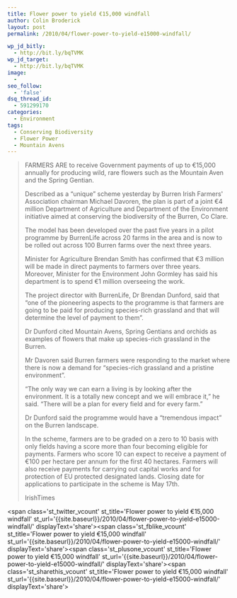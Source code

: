 ```yaml
---
title: Flower power to yield €15,000 windfall
author: Colin Broderick
layout: post
permalink: /2010/04/flower-power-to-yield-e15000-windfall/

wp_jd_bitly:
  - http://bit.ly/bqTVMK
wp_jd_target:
  - http://bit.ly/bqTVMK
image:
  - 
seo_follow:
  - 'false'
dsq_thread_id:
  - 591299170
categories:
  - Environment
tags:
  - Conserving Biodiversity
  - Flower Power
  - Mountain Avens
---
```

> FARMERS ARE to receive Government payments of up to €15,000 annually for producing wild, rare flowers such as the Mountain Aven and the Spring Gentian.
> 
> Described as a “unique” scheme yesterday by Burren Irish Farmers' Association chairman Michael Davoren, the plan is part of a joint €4 million Department of Agriculture and Department of the Environment initiative aimed at conserving the biodiversity of the Burren, Co Clare.
> 
> The model has been developed over the past five years in a pilot programme by BurrenLife across 20 farms in the area and is now to be rolled out across 100 Burren farms over the next three years.
> 
> Minister for Agriculture Brendan Smith has confirmed that €3 million will be made in direct payments to farmers over three years. Moreover, Minister for the Environment John Gormley has said his department is to spend €1 million overseeing the work.
> 
> The project director with BurrenLife, Dr Brendan Dunford, said that “one of the pioneering aspects to the programme is that farmers are going to be paid for producing species-rich grassland and that will determine the level of payment to them”.
> 
> Dr Dunford cited Mountain Avens, Spring Gentians and orchids as examples of flowers that make up species-rich grassland in the Burren.
> 
> Mr Davoren said Burren farmers were responding to the market where there is now a demand for “species-rich grassland and a pristine environment”.
> 
> “The only way we can earn a living is by looking after the environment. It is a totally new concept and we will embrace it,” he said. “There will be a plan for every field and for every farm.”
> 
> Dr Dunford said the programme would have a “tremendous impact” on the Burren landscape.
> 
> In the scheme, farmers are to be graded on a zero to 10 basis with only fields having a score more than four becoming eligible for payments. Farmers who score 10 can expect to receive a payment of €100 per hectare per annum for the first 40 hectares. Farmers will also receive payments for carrying out capital works and for protection of EU protected designated lands. Closing date for applications to participate in the scheme is May 17th.
> 
> IrishTimes

<span class='st\_twitter\_vcount' st\_title='Flower power to yield €15,000 windfall' st\_url='{{site.baseurl}}/2010/04/flower-power-to-yield-e15000-windfall/' displayText='share'></span><span class='st\_fblike\_vcount' st\_title='Flower power to yield €15,000 windfall' st\_url='{{site.baseurl}}/2010/04/flower-power-to-yield-e15000-windfall/' displayText='share'></span><span class='st\_plusone\_vcount' st\_title='Flower power to yield €15,000 windfall' st\_url='{{site.baseurl}}/2010/04/flower-power-to-yield-e15000-windfall/' displayText='share'></span><span class='st\_sharethis\_vcount' st\_title='Flower power to yield €15,000 windfall' st\_url='{{site.baseurl}}/2010/04/flower-power-to-yield-e15000-windfall/' displayText='share'></span>